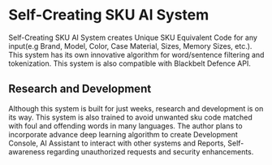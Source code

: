 # Self-Creating SKU AI System
Self-Creating SKU AI System creates Unique SKU Equivalent Code for any input(e.g Brand, Model, Color, Case Material, Sizes, Memory Sizes, etc.). This system has its own innovative algorithm for word/sentence filtering and tokenization.
This system is also compatible with Blackbelt Defence API.

## Research and Development
Although this system is built for just weeks, research and development is on its way. 
This system is also trained to avoid unwanted sku code matched with foul and offending words in many languages.
The author plans to incorporate advance deep learning algorithm to create Development Console, AI Assistant to interact with other systems and Reports, Self-awareness regarding unauthorized requests and security enhancements.
